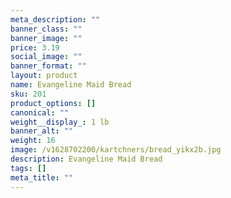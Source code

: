 ```yaml
---
meta_description: ""
banner_class: ""
banner_image: ""
price: 3.19
social_image: ""
banner_format: ""
layout: product
name: Evangeline Maid Bread
sku: 201
product_options: []
canonical: ""
weight__display_: 1 lb
banner_alt: ""
weight: 16
image: /v1628702200/kartchners/bread_yikx2b.jpg
description: E﻿vangeline Maid Bread
tags: []
meta_title: ""
---
```

